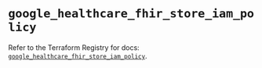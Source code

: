 # `google_healthcare_fhir_store_iam_policy`

Refer to the Terraform Registry for docs: [`google_healthcare_fhir_store_iam_policy`](https://registry.terraform.io/providers/hashicorp/google-beta/6.1.0/docs/resources/google_healthcare_fhir_store_iam_policy).
